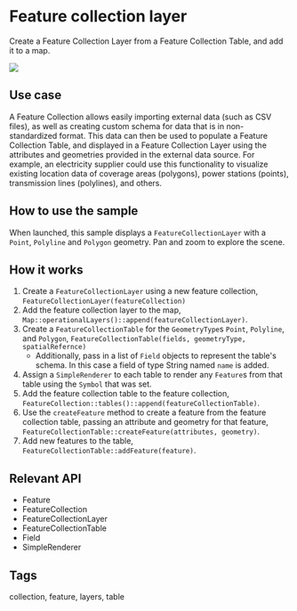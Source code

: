 # Feature collection layer

Create a Feature Collection Layer from a Feature Collection Table, and add it to a map.

![](screenshot.png)

## Use case

A Feature Collection allows easily importing external data (such as CSV files), as well as creating custom schema for data that is in non-standardized format. This data can then be used to populate a Feature Collection Table, and displayed in a Feature Collection Layer using the attributes and geometries provided in the external data source. For example, an electricity supplier could use this functionality to visualize existing location data of coverage areas (polygons), power stations (points), transmission lines (polylines), and others.

## How to use the sample

When launched, this sample displays a `FeatureCollectionLayer` with a `Point`, `Polyline` and `Polygon` geometry. Pan and zoom to explore the scene.

## How it works

1. Create a `FeatureCollectionLayer` using a new feature collection, `FeatureCollectionLayer(featureCollection)`
2. Add the feature collection layer to the map, `Map::operationalLayers()::append(featureCollectionLayer)`.
3. Create a `FeatureCollectionTable` for the `GeometryType`s `Point`, `Polyline`, and `Polygon`, `FeatureCollectionTable(fields, geometryType, spatialRefernce)`
    *  Additionally, pass in a list of `Field` objects to represent the table's schema. In this case a field of type String named `name` is added.
4. Assign a `SimpleRenderer` to each table to render any `Feature`s from that table using the `Symbol` that was set.
5. Add the feature collection table to the feature collection, `FeatureCollection::tables()::append(featureCollectionTable)`.
6. Use the `createFeature` method to create a feature from the feature collection table, passing an attribute and geometry for that feature, `FeatureCollectionTable::createFeature(attributes, geometry)`.
7. Add new features to the table, `FeatureCollectionTable::addFeature(feature)`.

## Relevant API

* Feature
* FeatureCollection
* FeatureCollectionLayer
* FeatureCollectionTable
* Field
* SimpleRenderer

## Tags

collection, feature, layers, table
